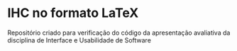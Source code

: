# IHC no formato LaTeX
Repositório criado para verificação do código da apresentação avaliativa da disciplina de Interface e Usabilidade de Software
